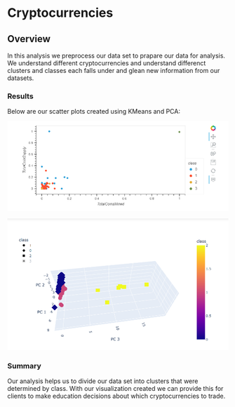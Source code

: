 # Cryptocurrencies
## Overview
In this analysis we preprocess our data set to prapare our data for analysis. We understand different cryptocurrencies and understand differenct clusters and classes each falls under and glean new information from our datasets.

### Results
Below are our scatter plots created using KMeans and PCA: <br>

![A scatter plot of TotalCoinSupply and TotalCoinsMined](images/scatter.png)

![A 3D scatter plot of TotalCoinSupply and TotalCoinsMined](images/3Dscatter.png)

### Summary
Our analysis helps us to divide our data set into clusters that were determined by class. With our visualization created we can provide this for clients to make education decisions about which cryptocurrencies to trade.
